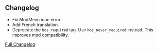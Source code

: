 ## Changelog

- Fix ModMenu icon error.
- Add French translation.
- Deprecate the `hoe_required` tag. Use `hoe_never_required` instead. This improves mod compatibility.

[Full Changelog](https://github.com/JamCoreModding/right-click-harvest/compare/3.2.2+1.19.x-1.20.1-fabric...3.2.3+1.19.x-1.20.1-fabric)
